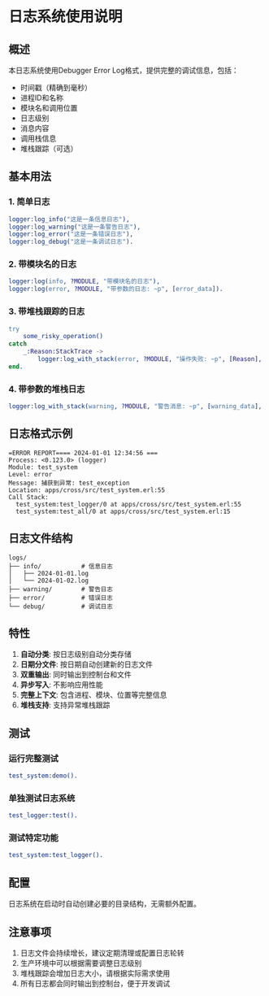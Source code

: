 # 日志系统使用说明

## 概述

本日志系统使用Debugger Error Log格式，提供完整的调试信息，包括：
- 时间戳（精确到毫秒）
- 进程ID和名称
- 模块名和调用位置
- 日志级别
- 消息内容
- 调用栈信息
- 堆栈跟踪（可选）

## 基本用法

### 1. 简单日志
```erlang
logger:log_info("这是一条信息日志"),
logger:log_warning("这是一条警告日志"),
logger:log_error("这是一条错误日志"),
logger:log_debug("这是一条调试日志").
```

### 2. 带模块名的日志
```erlang
logger:log(info, ?MODULE, "带模块名的日志"),
logger:log(error, ?MODULE, "带参数的日志: ~p", [error_data]).
```

### 3. 带堆栈跟踪的日志
```erlang
try
    some_risky_operation()
catch
    _:Reason:StackTrace ->
        logger:log_with_stack(error, ?MODULE, "操作失败: ~p", [Reason], StackTrace)
end.
```

### 4. 带参数的堆栈日志
```erlang
logger:log_with_stack(warning, ?MODULE, "警告消息: ~p", [warning_data], []).
```

## 日志格式示例

```
=ERROR REPORT==== 2024-01-01 12:34:56 ===
Process: <0.123.0> (logger)
Module: test_system
Level: error
Message: 捕获到异常: test_exception
Location: apps/cross/src/test_system.erl:55
Call Stack:
  test_system:test_logger/0 at apps/cross/src/test_system.erl:55
  test_system:test_all/0 at apps/cross/src/test_system.erl:15
```

## 日志文件结构

```
logs/
├── info/           # 信息日志
│   ├── 2024-01-01.log
│   └── 2024-01-02.log
├── warning/        # 警告日志
├── error/          # 错误日志
└── debug/          # 调试日志
```

## 特性

1. **自动分类**: 按日志级别自动分类存储
2. **日期分文件**: 按日期自动创建新的日志文件
3. **双重输出**: 同时输出到控制台和文件
4. **异步写入**: 不影响应用性能
5. **完整上下文**: 包含进程、模块、位置等完整信息
6. **堆栈支持**: 支持异常堆栈跟踪

## 测试

### 运行完整测试
```erlang
test_system:demo().
```

### 单独测试日志系统
```erlang
test_logger:test().
```

### 测试特定功能
```erlang
test_system:test_logger().
```

## 配置

日志系统在启动时自动创建必要的目录结构，无需额外配置。

## 注意事项

1. 日志文件会持续增长，建议定期清理或配置日志轮转
2. 生产环境中可以根据需要调整日志级别
3. 堆栈跟踪会增加日志大小，请根据实际需求使用
4. 所有日志都会同时输出到控制台，便于开发调试 